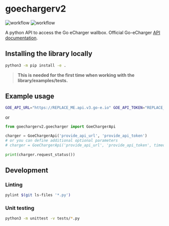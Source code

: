 # goechargerv2

![workflow](https://github.com/openkfw/goechargerv2/actions/workflows/python-ci.yml/badge.svg)
![workflow](https://github.com/openkfw/goechargerv2/actions/workflows/python-publish.yml/badge.svg)

A python API to access the Go eCharger wallbox. Official Go-eCharger [API documentation](https://github.com/goecharger/go-eCharger-API-v2).

## Installing the library locally

```bash
python3 -m pip install -e .
```

> __This is needed for the first time when working with the library/examples/tests.__

## Example usage

```bash
GOE_API_URL="https://REPLACE_ME.api.v3.go-e.io" GOE_API_TOKEN="REPLACE_ME" python3 examples/simple.py
```

or

```python
from goechargerv2.goecharger import GoeChargerApi

charger = GoeChargerApi('provide_api_url', 'provide_api_token')
# or you can define additional optional parameters
# charger = GoeChargerApi('provide_api_url', 'provide_api_token', timeout=10, wait=True)
 
print(charger.request_status())
```

## Development

### Linting

```bash
pylint $(git ls-files '*.py')
```

### Unit testing

```bash
python3 -m unittest -v tests/*.py
```
